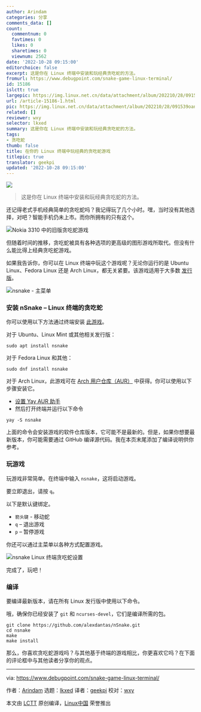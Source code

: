 ```yaml
---
author: Arindam
categories: 分享
comments_data: []
count:
  commentnum: 0
  favtimes: 0
  likes: 0
  sharetimes: 0
  viewnum: 2562
date: '2022-10-28 09:15:00'
editorchoice: false
excerpt: 这是你在 Linux 终端中安装和玩经典贪吃蛇的方法。
fromurl: https://www.debugpoint.com/snake-game-linux-terminal/
id: 15186
islctt: true
largepic: https://img.linux.net.cn/data/attachment/album/202210/28/091539oanrjizald7rzr7a.jpg
url: /article-15186-1.html
pic: https://img.linux.net.cn/data/attachment/album/202210/28/091539oanrjizald7rzr7a.jpg.thumb.jpg
related: []
reviewer: wxy
selector: lkxed
summary: 这是你在 Linux 终端中安装和玩经典贪吃蛇的方法。
tags:
- 贪吃蛇
thumb: false
title: 在你的 Linux 终端中玩经典的贪吃蛇游戏
titlepic: true
translator: geekpi
updated: '2022-10-28 09:15:00'
---
```


![](/data/attachment/album/202210/28/091539oanrjizald7rzr7a.jpg)



> 
> 这是你在 Linux 终端中安装和玩经典贪吃蛇的方法。
> 
> 
> 


还记得老式手机经典简单的贪吃蛇吗？我记得玩了几个小时。嘿，当时没有其他选择，对吧？智能手机仍未上市。而你所拥有的只有这个。


![Nokia 3310 中的旧版贪吃蛇游戏](/data/attachment/album/202210/28/091550enhhrmhs138snssr.jpg)


但随着时间的推移，贪吃蛇被具有各种选项的更高级的图形游戏所取代。但没有什么能比得上经典贪吃蛇游戏。


如果我告诉你，你可以在 Linux 终端中玩这个游戏呢？无论你运行的是 Ubuntu Linux、Fedora Linux 还是 Arch Linux，都无关紧要。该游戏适用于大多数 [发行版](https://www.debugpoint.com/category/distributions)。


![nsnake - 主菜单](/data/attachment/album/202210/28/091550xv01tvuxeeeyb9zs.jpg)


### 安装 nSnake – Linux 终端的贪吃蛇


你可以使用以下方法通过终端安装 [此游戏](https://github.com/alexdantas/nsnake)。


对于 Ubuntu、Linux Mint 或其他相关发行版：



```
sudo apt install nsnake

```

对于 Fedora Linux 和其他：



```
sudo dnf install nsnake

```

对于 Arch Linux，此游戏可在 [Arch 用户仓库（AUR）](https://aur.archlinux.org/packages/nsnake/) 中获得。你可以使用以下步骤安装它。


* [设置 Yay AUR 助手](https://www.debugpoint.com/2021/01/install-yay-arch/)
* 然后打开终端并运行以下命令



```
yay -S nsnake

```

上面的命令会安装游戏的软件仓库版本，它可能不是最新的。但是，如果你想要最新版本，你可能需要通过 GitHub 编译源代码。我在本页末尾添加了编译说明供你参考。


### 玩游戏


玩游戏非常简单。在终端中输入 `nsnake`，这将启动游戏。


要立即退出，请按 `q`。


以下是默认键绑定。


* `箭头键` - 移动蛇
* `q` – 退出游戏
* `p` – 暂停游戏


你还可以通过主菜单以各种方式配置游戏。


![nsnake Linux 终端贪吃蛇设置](/data/attachment/album/202210/28/091550dovbs6hbhzxvbbch.jpg)


完成了，玩吧！


### 编译


要编译最新版本，请在所有 Linux 发行版中使用以下命令。


哦，确保你已经安装了 `git` 和 `ncurses-devel`，它们是编译所需的包。



```
git clone https://github.com/alexdantas/nSnake.git
cd nsnake
make
make install

```

那么，你喜欢贪吃蛇游戏吗？与其他基于终端的游戏相比，你更喜欢它吗？在下面的评论框中与其他读者分享你的观点。




---


via: <https://www.debugpoint.com/snake-game-linux-terminal/>


作者：[Arindam](https://www.debugpoint.com/author/admin1/) 选题：[lkxed](https://github.com/lkxed) 译者：[geekpi](https://github.com/geekpi) 校对：[wxy](https://github.com/wxy)


本文由 [LCTT](https://github.com/LCTT/TranslateProject) 原创编译，[Linux中国](https://linux.cn/) 荣誉推出